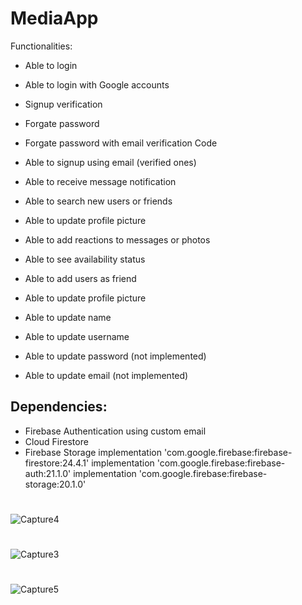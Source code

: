 # MediaApp
Functionalities:

- Able to login
 - Able to login with Google accounts
 - Signup verification
 - Forgate password
 - Forgate password with email verification Code

- Able to signup using email (verified ones)


- Able to receive message notification
 - Able to search new users or friends
 - Able to update profile picture
 
- Able to add reactions to messages or photos
- Able to see availability status

- Able to add users as friend
- Able to update profile picture
- Able to update name
- Able to update username
- Able to update password (not implemented)
- Able to update email (not implemented)





## Dependencies:
- Firebase Authentication using custom email
- Cloud Firestore 
- Firebase Storage
implementation 'com.google.firebase:firebase-firestore:24.4.1'
    implementation 'com.google.firebase:firebase-auth:21.1.0'
    implementation 'com.google.firebase:firebase-storage:20.1.0'
#
![Capture4](https://user-images.githubusercontent.com/99094848/208784967-3447e7e7-7452-4396-b3e7-efdb99227752.PNG)
#
![Capture3](https://user-images.githubusercontent.com/99094848/208784973-02711887-76be-425d-8031-415851ae66e7.PNG)
#
![Capture5](https://user-images.githubusercontent.com/99094848/208784982-fe86d1fa-6b28-4647-98bf-b56b7cac627d.PNG)
